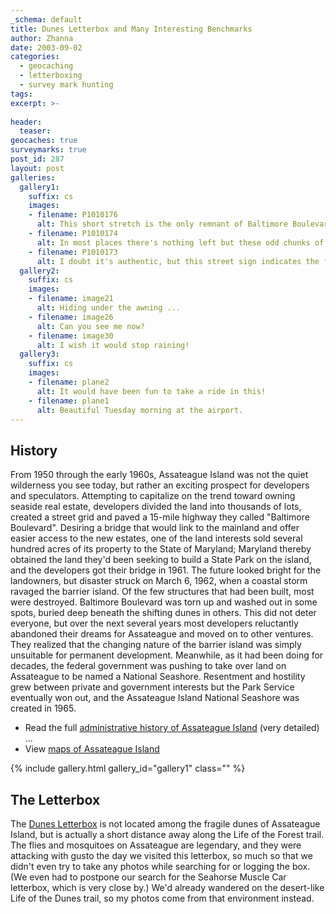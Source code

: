 ```yaml
---
_schema: default
title: Dunes Letterbox and Many Interesting Benchmarks
author: Zhanna
date: 2003-09-02
categories:
  - geocaching
  - letterboxing
  - survey mark hunting
tags:
excerpt: >- 
  
header:
  teaser:
geocaches: true
surveymarks: true
post_id: 287
layout: post  
galleries:
  gallery1:
    suffix: cs 
    images:
    - filename: P1010176
      alt: This short stretch is the only remnant of Baltimore Boulevard that still looks like a road, if viewed from the right location.
    - filename: P1010174
      alt: In most places there's nothing left but these odd chunks of black tarry asphalt rising from the dunes.
    - filename: P1010173
      alt: I doubt it's authentic, but this street sign indicates the former path of Baltimore Boulevard through the dunes.  
  gallery2:
    suffix: cs 
    images:
    - filename: image21
      alt: Hiding under the awning ...
    - filename: image26
      alt: Can you see me now?
    - filename: image30
      alt: I wish it would stop raining!   
  gallery3:
    suffix: cs 
    images:
    - filename: plane2
      alt: It would have been fun to take a ride in this!
    - filename: plane1
      alt: Beautiful Tuesday morning at the airport.                    
---
```


## History

From 1950 through the early 1960s, Assateague Island was not the quiet wilderness you see today, but rather an exciting prospect for developers and speculators. Attempting to capitalize on the trend toward owning seaside real estate, developers divided the land into thousands of lots, created a street grid and paved a 15-mile highway they called "Baltimore Boulevard". Desiring a bridge that would link to the mainland and offer easier access to the new estates, one of the land interests sold several hundred acres of its property to the State of Maryland; Maryland thereby obtained the land they'd been seeking to build a State Park on the island, and the developers got their bridge in 1961. The future looked bright for the landowners, but disaster struck on March 6, 1962, when a coastal storm ravaged the barrier island. Of the few structures that had been built, most were destroyed. Baltimore Boulevard was torn up and washed out in some spots, buried deep beneath the shifting dunes in others. This did not deter everyone, but over the next several years most developers reluctantly abandoned their dreams for Assateague and moved on to other ventures. They realized that the changing nature of the barrier island was simply unsuitable for permanent development. Meanwhile, as it had been doing for decades, the federal government was pushing to take over land on Assateague to be named a National Seashore. Resentment and hostility grew between private and government interests but the Park Service eventually won out, and the Assateague Island National Seashore was created in 1965.

* Read the full [administrative history of Assateague Island](https://www.nps.gov/parkhistory/online_books/asis/adhi1d.htm) (very detailed) ...
* View [maps of Assateague Island](https://www.nps.gov/asis/planyourvisit/maps.htm)

{% include gallery.html gallery_id="gallery1" class="" %}

## The Letterbox

The [Dunes Letterbox](https://www.letterboxing.org/boxes/view.php?boxnum=2059&boxname=Dunes) is not located among the fragile dunes of Assateague Island, but is actually a short distance away along the Life of the Forest trail. The flies and mosquitoes on Assateague are legendary, and they were attacking with gusto the day we visited this letterbox, so much so that we didn't even try to take any photos while searching for or logging the box. (We even had to postpone our search for the Seahorse Muscle Car letterbox, which is very close by.) We'd already wandered on the desert-like Life of the Dunes trail, so my photos come from that environment instead.
